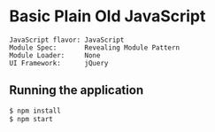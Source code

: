 Basic Plain Old JavaScript
==========================
```
JavaScript flavor: JavaScript
Module Spec:       Revealing Module Pattern
Module Loader:     None
UI Framework:      jQuery
```

Running the application
-----------------------
```bash
$ npm install
$ npm start
```
